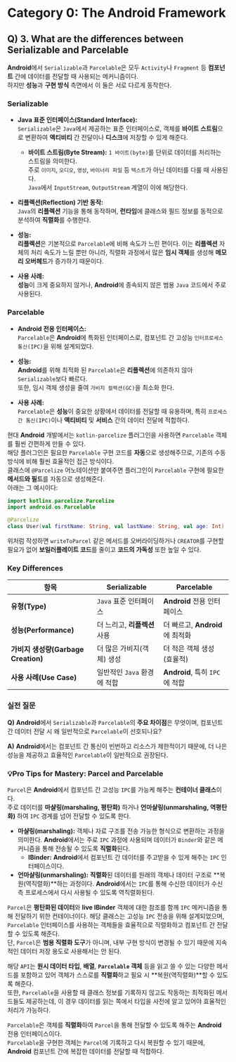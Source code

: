# Category 0: The Android Framework

## Q) 3. What are the differences between Serializable and Parcelable

**Android**에서 `Serializable`과 `Parcelable`은 모두 `Activity`나 `Fragment` 등 **컴포넌트** 간에 데이터를 전달할 때 사용되는 메커니즘이다.  
하지만 **성능**과 **구현 방식** 측면에서 이 둘은 서로 다르게 동작한다.

### Serializable

- **Java 표준 인터페이스(Standard Interface):**  
`Serializable`은 `Java`에서 제공하는 표준 인터페이스로, 객체를 **바이트 스트림**으로 변환하여 **액티비티** 간 전달이나 **디스크**에 저장할 수 있게 해준다.
  - **바이트 스트림(Byte Stream):** `1 바이트(byte)`를 단위로 데이터를 처리하는 스트림을 의미한다.  
  주로 `이미지`, `오디오`, `영상`, `바이너리 파일` 등 `텍스트`가 아닌 데이터를 다룰 때 사용된다.  
  `Java`에서 `InputStream`, `OutputStream` 계열이 이에 해당한다.

- **리플렉션(Reflection) 기반 동작:**  
`Java`의 **리플렉션** 기능을 통해 동작하며, **런타임**에 클래스와 필드 정보를 동적으로 분석하여 **직렬화**를 수행한다.

- **성능:**  
**리플렉션**은 기본적으로 `Parcelable`에 비해 속도가 느린 편이다. 이는 **리플렉션** 자체의 처리 속도가 느릴 뿐만 아니라,
직렬화 과정에서 많은 **임시 객체**를 생성해 **메모리 오버헤드**가 증가하기 때문이다.

- **사용 사례:**  
**성능**이 크게 중요하지 않거나, **Android**에 종속되지 않은 범용 `Java` 코드에서 주로 사용된다.

### Parcelable
- **Android 전용 인터페이스:**  
`Parcelable`은 **Android**에 특화된 인터페이스로, 컴포넌트 간 고성능 `인터프로세스 통신(IPC)`을 위해 설계되었다.

- **성능:**  
**Android**를 위해 최적화 된 `Parcelable`은 **리플렉션**에 의존하지 않아 `Serializable`보다 빠르다.  
또한, 임시 객체 생성을 줄여 `가비지 컬렉션(GC)`을 최소화 한다.

- **사용 사례:**  
`Parcelable`은 **성능**이 중요한 상황에서 데이터를 전달할 때 유용하며, 특히 `프로세스 간 통신(IPC)`이나 **액티비티** 및 **서비스** 간의 데이터 전달에 적합하다.

현대 **Android** 개발에서는 `kotlin-parcelize` 플러그인을 사용하면 `Parcelable` 객체를 훨씬 간편하게 만들 수 있다.  
해당 플러그인은 필요한 `Parcelable` 구현 코드를 **자동**으로 생성해주므로, 기존의 수동 방식에 비해 훨씬 효율적인 접근 방식이다.  
클래스에 `@Parcelize` 어노테이션만 붙여주면 플러그인이 `Parcelable` 구현에 필요한 **메서드와 필드**를 자동으로 생성해준다.  
아래는 그 예시이다:

```kotlin
import kotlinx.parcelize.Parcelize
import android.os.Parcelable

@Parcelize
class User(val firstName: String, val lastName: String, val age: Int) : Parcelable
```

위처럼 작성하면 `writeToParcel` 같은 메서드를 오버라이딩하거나 `CREATOR`를 구현할 필요가 없어 **보일러플레이트 코드**를 줄이고 **코드의 가독성** 또한 높일 수 있다.

### Key Differences

| 항목 | Serializable       | Parcelable                |
|---|--------------------|---------------------------|
| **유형(Type)** | `Java` 표준 인터페이스      | **Android** 전용 인터페이스          |
| **성능(Performance)** | 더 느리고, **리플렉션** 사용 | 더 빠르고, **Android**에 최적화   |
| **가비지 생성량(Garbage Creation)** | 더 많은 가비지(객체) 생성    | 더 적은 객체 생성 (효율적)          |
| **사용 사례(Use Case)** | 일반적인 `Java` 환경에 적합 | **Android**, 특히 `IPC`에 적합 |

### 실전 질문

**Q)**
**Android**에서 `Serializable`과 `Parcelable`의 **주요 차이점**은 무엇이며, 컴포넌트 간 데이터 전달 시 왜 일반적으로 `Parcelable`이 선호되나요?

**A)**
**Android**에서는 컴포넌트 간 통신이 빈번하고 리소스가 제한적이기 때문에, 더 나은 성능을 제공하고 효율적인 `Parcelable`이 일반적으로 권장된다.

### 💡Pro Tips for Mastery: Parcel and Parcelable

`Parcel`은 **Android**에서 컴포넌트 간 고성능 `IPC`를 가능케 해주는 **컨테이너 클래스**이다.  
주로 데이터를 **마샬링(marshaling, 평탄화)** 하거나 **언마샬링(unmarshaling, 역평탄화)** 하여 `IPC` 경계를 넘어 전달할 수 있도록 한다.
- **마샬링(marshaling):** 객체나 자료 구조를 전송 가능한 형식으로 변환하는 과정을 의미한다.
**Android**에서는 주로 `IPC` 과정에 사용되며 데이터가 `Binder`와 같은 메커니즘을 통해 전송될 수 있도록 **직렬화**된다.
  - **IBinder:** **Android**에서 컴포넌트 간 데이터를 주고받을 수 있게 해주는 `IPC` 인터페이스이다.
- **언마샬링(unmarshaling):** **직렬화**된 데이터를 원래의 객체나 데이터 구조로 **복원(역직렬화)**하는 과정이다.
**Android**에서는 `IPC`를 통해 수신한 데이터가 수신 측 프로세스에서 다시 사용될 수 있도록 역직렬화된다.

`Parcel`은 **평탄화된 데이터**와 **live IBinder** 객체에 대한 참조를 함께 `IPC` 메커니즘을 통해 전달하기 위한 컨테이너이다.
해당 클래스는 고성능 `IPC` 전송을 위해 설계되었으며, `Parcelable` 인터페이스를 사용하는 객체들을 효율적으로 직렬화하고 컴포넌트 간 전달할 수 있도록 해준다.  
단, `Parcel`은 **범용 직렬화 도구**가 아니며, 내부 구현 방식이 변경될 수 있기 때문에 지속적인 데이터 저장 용도로 사용해서는 안 된다.

해당 `API`는 **원시 데이터 타입**, **배열**, **`Parcelable` 객체** 등을 읽고 쓸 수 있는 다양한 메서드를 포함하고 있어 객체가 스스로를 **직렬화**하고 필요 시 **복원(역직렬화)**할 수 있도록 해준다.  
또한, `Parcelable`을 사용할 때 클래스 정보를 기록하지 않고도 작동하는 최적화된 메서드들도 제공하는데, 이 경우 데이터를 읽는 쪽에서 타입을 사전에 알고 있어야 효율적인 처리가 가능하다.

`Parcelable`은 객체를 **직렬화**하여 `Parcel`을 통해 전달할 수 있도록 해주는 **Android** 전용 인터페이스이다.  
`Parcelable`을 구현한 객체는 `Parcel`에 기록하고 다시 복원할 수 있기 때문에, **Android** 컴포넌트 간에 복잡한 데이터를 전달할 때 적합하다.

